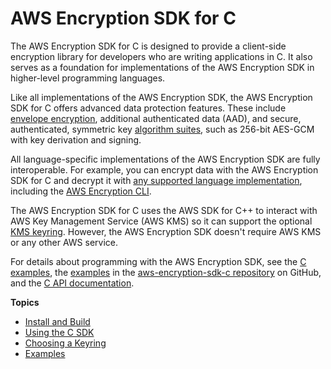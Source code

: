 # AWS Encryption SDK for C<a name="c-language"></a>

The AWS Encryption SDK for C is designed to provide a client\-side encryption library for developers who are writing applications in C\. It also serves as a foundation for implementations of the AWS Encryption SDK in higher\-level programming languages\.

Like all implementations of the AWS Encryption SDK, the AWS Encryption SDK for C offers advanced data protection features\. These include [envelope encryption](https://docs.aws.amazon.com/crypto/latest/userguide/cryptography-concepts.html#define-envelope-encryption), additional authenticated data \(AAD\), and secure, authenticated, symmetric key [algorithm suites](concepts.md#crypto-algorithm), such as 256\-bit AES\-GCM with key derivation and signing\.

All language\-specific implementations of the AWS Encryption SDK are fully interoperable\. For example, you can encrypt data with the AWS Encryption SDK for C and decrypt it with [any supported language implementation](programming-languages.md), including the [AWS Encryption CLI](crypto-cli.md)\.

The AWS Encryption SDK for C uses the AWS SDK for C\+\+ to interact with AWS Key Management Service \(AWS KMS\) so it can support the optional [KMS keyring](choose-keyring.md#use-kms-keyring)\. However, the AWS Encryption SDK doesn't require AWS KMS or any other AWS service\.

For details about programming with the AWS Encryption SDK, see the [C examples](c-examples.md), the [examples](https://github.com/aws/aws-encryption-sdk-c/tree/master/examples) in the [aws\-encryption\-sdk\-c repository](https://github.com/aws/aws-encryption-sdk-c/) on GitHub, and the [C API documentation](https://aws.github.io/aws-encryption-sdk-c/html/)\.

**Topics**
+ [Install and Build](c-language-installation.md)
+ [Using the C SDK](c-language-using.md)
+ [Choosing a Keyring](choose-keyring.md)
+ [Examples](c-examples.md)